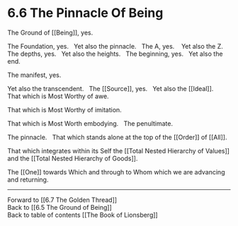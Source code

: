 # 6.6 The Pinnacle Of Being

The Ground of [[Being]], yes. 

The Foundation, yes. 
 
Yet also the pinnacle. 
 
The A, yes.  
 
Yet also the Z. 
 
The depths, yes. 
 
Yet also the heights. 
 
The beginning, yes. 
 
Yet also the end. 

The manifest, yes. 

Yet also the transcendent. 
 
The [[Source]], yes. 
 
Yet also the [[Ideal]]. 
 
That which is Most Worthy of awe. 

That which is Most Worthy of imitation. 

That which is Most Worth embodying. 
 
The penultimate. 

The pinnacle. 
 
That which stands alone at the top of the [[Order]] of [[All]].

That which integrates within its Self the [[Total Nested Hierarchy of Values]] and the [[Total Nested Hierarchy of Goods]]. 

The [[One]] towards Which and through to Whom which we are advancing and returning. 

___

Forward to [[6.7 The Golden Thread]]          
Back to [[6.5 The Ground of Being]]          
Back to table of contents [[The Book of Lionsberg]]  